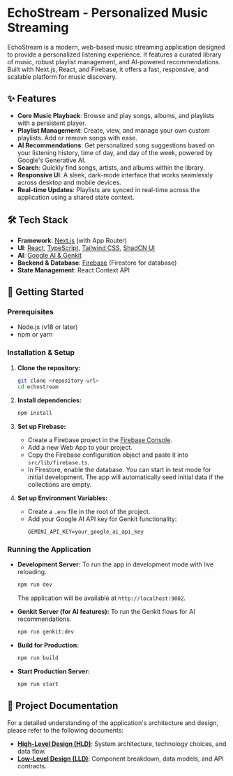 # EchoStream - Personalized Music Streaming

EchoStream is a modern, web-based music streaming application designed to provide a personalized listening experience. It features a curated library of music, robust playlist management, and AI-powered recommendations. Built with Next.js, React, and Firebase, it offers a fast, responsive, and scalable platform for music discovery.

## ✨ Features

- **Core Music Playback**: Browse and play songs, albums, and playlists with a persistent player.
- **Playlist Management**: Create, view, and manage your own custom playlists. Add or remove songs with ease.
- **AI Recommendations**: Get personalized song suggestions based on your listening history, time of day, and day of the week, powered by Google's Generative AI.
- **Search**: Quickly find songs, artists, and albums within the library.
- **Responsive UI**: A sleek, dark-mode interface that works seamlessly across desktop and mobile devices.
- **Real-time Updates**: Playlists are synced in real-time across the application using a shared state context.

## 🛠️ Tech Stack

- **Framework**: [Next.js](https://nextjs.org/) (with App Router)
- **UI**: [React](https://react.dev/), [TypeScript](https://www.typescriptlang.org/), [Tailwind CSS](https://tailwindcss.com/), [ShadCN UI](https://ui.shadcn.com/)
- **AI**: [Google AI & Genkit](https://firebase.google.com/docs/genkit)
- **Backend & Database**: [Firebase](https://firebase.google.com/) (Firestore for database)
- **State Management**: React Context API

## 🚀 Getting Started

### Prerequisites

- Node.js (v18 or later)
- npm or yarn

### Installation & Setup

1.  **Clone the repository:**
    ```bash
    git clone <repository-url>
    cd echostream
    ```

2.  **Install dependencies:**
    ```bash
    npm install
    ```

3.  **Set up Firebase:**
    - Create a Firebase project in the [Firebase Console](https://console.firebase.google.com/).
    - Add a new Web App to your project.
    - Copy the Firebase configuration object and paste it into `src/lib/firebase.ts`.
    - In Firestore, enable the database. You can start in test mode for initial development. The app will automatically seed initial data if the collections are empty.

4.  **Set up Environment Variables:**
    - Create a `.env` file in the root of the project.
    - Add your Google AI API key for Genkit functionality:
      ```
      GEMINI_API_KEY=your_google_ai_api_key
      ```

### Running the Application

- **Development Server:** To run the app in development mode with live reloading.
  ```bash
  npm run dev
  ```
  The application will be available at `http://localhost:9002`.

- **Genkit Server (for AI features):** To run the Genkit flows for AI recommendations.
  ```bash
  npm run genkit:dev
  ```

- **Build for Production:**
  ```bash
  npm run build
  ```

- **Start Production Server:**
  ```bash
  npm run start
  ```

## 📄 Project Documentation

For a detailed understanding of the application's architecture and design, please refer to the following documents:

- **[High-Level Design (HLD)](./docs/hld.md)**: System architecture, technology choices, and data flow.
- **[Low-Level Design (LLD)](./docs/lld.md)**: Component breakdown, data models, and API contracts.
